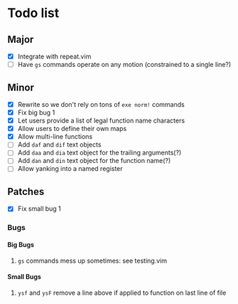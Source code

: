 # Todo list
## Major
- [x] Integrate with repeat.vim
- [ ] Have `gs` commands operate on any motion (constrained to a single line?)

## Minor
- [x] Rewrite so we don't rely on tons of `exe norm!` commands
- [x] Fix big bug 1
- [x] Let users provide a list of legal function name characters
- [x] Allow users to define their own maps
- [x] Allow multi-line functions
- [ ] Add `daf` and `dif` text objects
- [ ] Add `daa` and `dia` text object for the trailing arguments(?)
- [ ] Add `dan` and `din` text object for the function name(?)
- [ ] Allow yanking into a named register

## Patches
- [x] Fix small bug 1

### Bugs
#### Big Bugs
1. `gs` commands mess up sometimes: see testing.vim

#### Small Bugs
1. `ysf` and `ysF` remove a line above if applied to function on last line of
   file 

